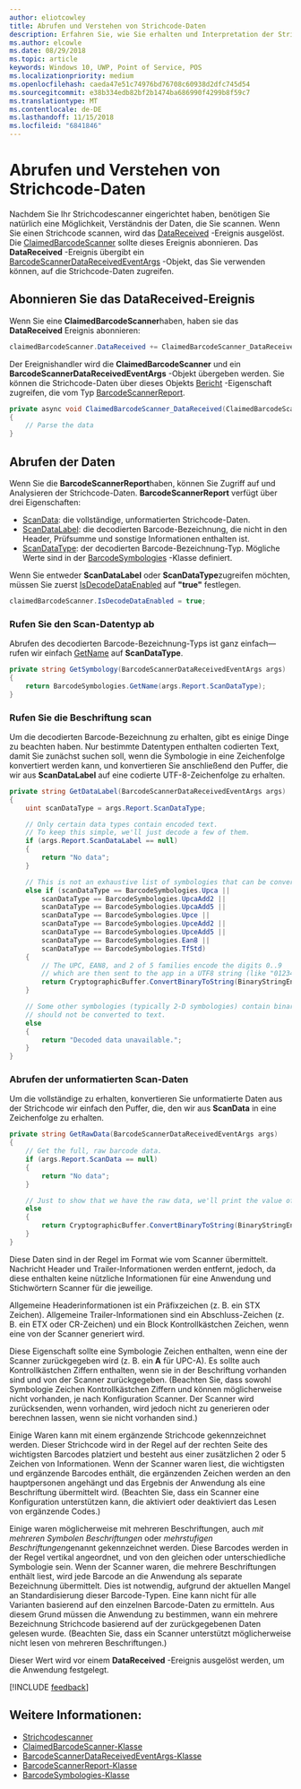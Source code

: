 ```yaml
---
author: eliotcowley
title: Abrufen und Verstehen von Strichcode-Daten
description: Erfahren Sie, wie Sie erhalten und Interpretation der Strichcode-Daten, die Sie scannen.
ms.author: elcowle
ms.date: 08/29/2018
ms.topic: article
keywords: Windows 10, UWP, Point of Service, POS
ms.localizationpriority: medium
ms.openlocfilehash: caeda47e51c74976bd76708c60938d2dfc745d54
ms.sourcegitcommit: e38b334edb82bf2b1474ba686990f4299b8f59c7
ms.translationtype: MT
ms.contentlocale: de-DE
ms.lasthandoff: 11/15/2018
ms.locfileid: "6841846"
---
```

# <a name="obtain-and-understand-barcode-data"></a>Abrufen und Verstehen von Strichcode-Daten

Nachdem Sie Ihr Strichcodescanner eingerichtet haben, benötigen Sie natürlich eine Möglichkeit, Verständnis der Daten, die Sie scannen. Wenn Sie einen Strichcode scannen, wird das [DataReceived](https://docs.microsoft.com/uwp/api/windows.devices.pointofservice.claimedbarcodescanner.datareceived) -Ereignis ausgelöst. Die [ClaimedBarcodeScanner](https://docs.microsoft.com/uwp/api/windows.devices.pointofservice.claimedbarcodescanner) sollte dieses Ereignis abonnieren. Das **DataReceived** -Ereignis übergibt ein [BarcodeScannerDataReceivedEventArgs](https://docs.microsoft.com/uwp/api/windows.devices.pointofservice.barcodescannerdatareceivedeventargs) -Objekt, das Sie verwenden können, auf die Strichcode-Daten zugreifen.

## <a name="subscribe-to-the-datareceived-event"></a>Abonnieren Sie das DataReceived-Ereignis

Wenn Sie eine **ClaimedBarcodeScanner**haben, haben sie das **DataReceived** Ereignis abonnieren:

```cs
claimedBarcodeScanner.DataReceived += ClaimedBarcodeScanner_DataReceived;
```

Der Ereignishandler wird die **ClaimedBarcodeScanner** und ein **BarcodeScannerDataReceivedEventArgs** -Objekt übergeben werden. Sie können die Strichcode-Daten über dieses Objekts [Bericht](https://docs.microsoft.com/uwp/api/windows.devices.pointofservice.barcodescannerdatareceivedeventargs.report#Windows_Devices_PointOfService_BarcodeScannerDataReceivedEventArgs_Report) -Eigenschaft zugreifen, die vom Typ [BarcodeScannerReport](https://docs.microsoft.com/uwp/api/windows.devices.pointofservice.barcodescannerreport).

```cs
private async void ClaimedBarcodeScanner_DataReceived(ClaimedBarcodeScanner sender, BarcodeScannerDataReceivedEventArgs args)
{
    // Parse the data
}
```

## <a name="get-the-data"></a>Abrufen der Daten

Wenn Sie die **BarcodeScannerReport**haben, können Sie Zugriff auf und Analysieren der Strichcode-Daten. **BarcodeScannerReport** verfügt über drei Eigenschaften:

* [ScanData](https://docs.microsoft.com/uwp/api/windows.devices.pointofservice.barcodescannerreport.scandata): die vollständige, unformatierten Strichcode-Daten.
* [ScanDataLabel](https://docs.microsoft.com/uwp/api/windows.devices.pointofservice.barcodescannerreport.scandatalabel): die decodierten Barcode-Bezeichnung, die nicht in den Header, Prüfsumme und sonstige Informationen enthalten ist.
* [ScanDataType](https://docs.microsoft.com/uwp/api/windows.devices.pointofservice.barcodescannerreport.scandatatype): der decodierten Barcode-Bezeichnung-Typ. Mögliche Werte sind in der [BarcodeSymbologies](https://docs.microsoft.com/uwp/api/windows.devices.pointofservice.barcodesymbologies) -Klasse definiert.

Wenn Sie entweder **ScanDataLabel** oder **ScanDataType**zugreifen möchten, müssen Sie zuerst [IsDecodeDataEnabled](https://docs.microsoft.com/uwp/api/windows.devices.pointofservice.claimedbarcodescanner.isdecodedataenabled#Windows_Devices_PointOfService_ClaimedBarcodeScanner_IsDecodeDataEnabled) auf **"true"** festlegen.

```cs
claimedBarcodeScanner.IsDecodeDataEnabled = true;
```

### <a name="get-the-scan-data-type"></a>Rufen Sie den Scan-Datentyp ab

Abrufen des decodierten Barcode-Bezeichnung-Typs ist ganz einfach&mdash;rufen wir einfach [GetName](https://docs.microsoft.com/uwp/api/windows.devices.pointofservice.barcodesymbologies.getname) auf **ScanDataType**.

```cs
private string GetSymbology(BarcodeScannerDataReceivedEventArgs args)
{
    return BarcodeSymbologies.GetName(args.Report.ScanDataType);
}
```

### <a name="get-the-scan-data-label"></a>Rufen Sie die Beschriftung scan

Um die decodierten Barcode-Bezeichnung zu erhalten, gibt es einige Dinge zu beachten haben. Nur bestimmte Datentypen enthalten codierten Text, damit Sie zunächst suchen soll, wenn die Symbologie in eine Zeichenfolge konvertiert werden kann, und konvertieren Sie anschließend den Puffer, die wir aus **ScanDataLabel** auf eine codierte UTF-8-Zeichenfolge zu erhalten.

```cs
private string GetDataLabel(BarcodeScannerDataReceivedEventArgs args)
{
    uint scanDataType = args.Report.ScanDataType;

    // Only certain data types contain encoded text.
    // To keep this simple, we'll just decode a few of them.
    if (args.Report.ScanDataLabel == null)
    {
        return "No data";
    }

    // This is not an exhaustive list of symbologies that can be converted to a string.
    else if (scanDataType == BarcodeSymbologies.Upca ||
        scanDataType == BarcodeSymbologies.UpcaAdd2 ||
        scanDataType == BarcodeSymbologies.UpcaAdd5 ||
        scanDataType == BarcodeSymbologies.Upce ||
        scanDataType == BarcodeSymbologies.UpceAdd2 ||
        scanDataType == BarcodeSymbologies.UpceAdd5 ||
        scanDataType == BarcodeSymbologies.Ean8 ||
        scanDataType == BarcodeSymbologies.TfStd)
    {
        // The UPC, EAN8, and 2 of 5 families encode the digits 0..9
        // which are then sent to the app in a UTF8 string (like "01234").
        return CryptographicBuffer.ConvertBinaryToString(BinaryStringEncoding.Utf8, args.Report.ScanDataLabel);
    }

    // Some other symbologies (typically 2-D symbologies) contain binary data that
    // should not be converted to text.
    else
    {
        return "Decoded data unavailable.";
    }
}
```

### <a name="get-the-raw-scan-data"></a>Abrufen der unformatierten Scan-Daten

Um die vollständige zu erhalten, konvertieren Sie unformatierte Daten aus der Strichcode wir einfach den Puffer, die, den wir aus **ScanData** in eine Zeichenfolge zu erhalten.

```cs
private string GetRawData(BarcodeScannerDataReceivedEventArgs args)
{
    // Get the full, raw barcode data.
    if (args.Report.ScanData == null)
    {
        return "No data";
    }

    // Just to show that we have the raw data, we'll print the value of the bytes.
    else
    {
        return CryptographicBuffer.ConvertBinaryToString(BinaryStringEncoding.Utf8, args.Report.ScanData);
    }
}
```

Diese Daten sind in der Regel im Format wie vom Scanner übermittelt. Nachricht Header und Trailer-Informationen werden entfernt, jedoch, da diese enthalten keine nützliche Informationen für eine Anwendung und Stichwörtern Scanner für die jeweilige.

Allgemeine Headerinformationen ist ein Präfixzeichen (z. B. ein STX Zeichen). Allgemeine Trailer-Informationen sind ein Abschluss-Zeichen (z. B. ein ETX oder CR-Zeichen) und ein Block Kontrollkästchen Zeichen, wenn eine von der Scanner generiert wird.

Diese Eigenschaft sollte eine Symbologie Zeichen enthalten, wenn eine der Scanner zurückgegeben wird (z. B. ein **A** für UPC-A). Es sollte auch Kontrollkästchen Ziffern enthalten, wenn sie in der Beschriftung vorhanden sind und von der Scanner zurückgegeben. (Beachten Sie, dass sowohl Symbologie Zeichen Kontrollkästchen Ziffern und können möglicherweise nicht vorhanden, je nach Konfiguration Scanner. Der Scanner wird zurücksenden, wenn vorhanden, wird jedoch nicht zu generieren oder berechnen lassen, wenn sie nicht vorhanden sind.)

Einige Waren kann mit einem ergänzende Strichcode gekennzeichnet werden. Dieser Strichcode wird in der Regel auf der rechten Seite des wichtigsten Barcodes platziert und besteht aus einer zusätzlichen 2 oder 5 Zeichen von Informationen. Wenn der Scanner waren liest, die wichtigsten und ergänzende Barcodes enthält, die ergänzenden Zeichen werden an den hauptpersonen angehängt und das Ergebnis der Anwendung als eine Beschriftung übermittelt wird. (Beachten Sie, dass ein Scanner eine Konfiguration unterstützen kann, die aktiviert oder deaktiviert das Lesen von ergänzende Codes.)

Einige waren möglicherweise mit mehreren Beschriftungen, auch *mit mehreren Symbolen Beschriftungen* oder *mehrstufigen Beschriftungen*genannt gekennzeichnet werden. Diese Barcodes werden in der Regel vertikal angeordnet, und von den gleichen oder unterschiedliche Symbologie sein. Wenn der Scanner waren, die mehrere Beschriftungen enthält liest, wird jede Barcode an die Anwendung als separate Bezeichnung übermittelt. Dies ist notwendig, aufgrund der aktuellen Mangel an Standardisierung dieser Barcode-Typen. Eine kann nicht für alle Varianten basierend auf den einzelnen Barcode-Daten zu ermitteln. Aus diesem Grund müssen die Anwendung zu bestimmen, wann ein mehrere Bezeichnung Strichcode basierend auf der zurückgegebenen Daten gelesen wurde. (Beachten Sie, dass ein Scanner unterstützt möglicherweise nicht lesen von mehreren Beschriftungen.)

Dieser Wert wird vor einem **DataReceived** -Ereignis ausgelöst werden, um die Anwendung festgelegt.

[!INCLUDE [feedback](./includes/pos-feedback.md)]

## <a name="see-also"></a>Weitere Informationen:
* [Strichcodescanner](pos-barcodescanner.md)
* [ClaimedBarcodeScanner-Klasse](https://docs.microsoft.com/uwp/api/windows.devices.pointofservice.barcodesymbologies.getname)
* [BarcodeScannerDataReceivedEventArgs-Klasse](https://docs.microsoft.com/uwp/api/windows.devices.pointofservice.barcodescannerdatareceivedeventargs)
* [BarcodeScannerReport-Klasse](https://docs.microsoft.com/uwp/api/windows.devices.pointofservice.barcodescannerreport)
* [BarcodeSymbologies-Klasse](https://docs.microsoft.com/uwp/api/windows.devices.pointofservice.barcodesymbologies)